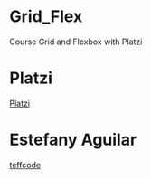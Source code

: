 # Grid_Flex
Course Grid and Flexbox with Platzi

# Platzi
[Platzi](https://platzi.com/home)

# Estefany Aguilar
[teffcode](https://linktr.ee/teffcode)
